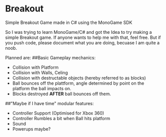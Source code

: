 # Breakout
Simple Breakout Game made in C# using the MonoGame SDK

So I was trying to learn MonoGame/C# and got the Idea to try making a simple Breakout game.
If anyone wants to help me with that, feel free. But if you push code, please document what you are doing, becuase I am quite a noob. 

Planned are:
##Basic Gameplay mechanics:
* Collision with Platform
* Collision with Walls, Celing
* Collision with destructable objects (hereby referred to as blocks)
* Ball bounces off the plattform, angle determined by point on the platform the ball impacts on.
* Blocks destroyed __AFTER__ ball bounces off them.

##"Maybe if I have time" modular features:
* Controller Support (Optimised for Xbox 360)
* Controller Rumbles a bit when Ball hits platform
* Sound
* Powerups maybe?